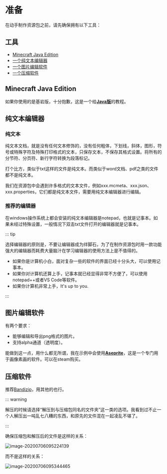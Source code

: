 # 准备

在动手制作资源包之前，请先确保拥有以下工具：



## 工具

- [Minecraft Java Edition](#minecraft-java-edition)
- [一个纯文本编辑器](#纯文本编辑器)
- [一个图片编辑软件](#图片编辑软件)
- [一个压缩软件](#压缩软件)



## Minecraft Java Edition

如果你使用的是基岩版，十分抱歉，这是一个给[**Java版**](https://www.minecraft.net/en-us/store/minecraft-java-edition/)的教程。



## 纯文本编辑器

### 纯文本

纯文本文档，就是没有任何文本修饰的，没有任何粗体，下划线，斜体，图形，符号或特殊字符及特殊打印格式的文本，只保存文本，不保存其格式设置。将所有的分节符、分页符、新行字符转换为段落标记。

打个比方，类似于txt这样的文件是纯文本。而类似于word文档、pdf之类的文件都不是纯文本。

我们在资源包中会遇到许多格式的文本文件，例如xxx.mcmeta、xxx.json、xxx.properties，它们都是纯文本文件，需要用纯文本编辑器进行编辑。

### 推荐的编辑器

在windows操作系统上都会安装的纯文本编辑器是notepad，也就是记事本。如果未经过特殊设置，一般情况下双击txt文件打开的编辑器就是记事本。

::: tip

选择编辑器的原则是，不要让编辑器成为绊脚石，为了在制作资源包时用一款功能强大的编辑器而耗费大量脑汁在学习编辑器的使用方法上是不值得的。

- 如果你是计算机小白，面对复杂一些的软件的界面已经十分头大，可以使用记事本。
- 如果你对计算机还算上手，记事本就已经显得非常不方便了，可以使用notepad++或者VS Code等软件。
- 如果你计算机非常上手，It's up to you.

:::



## 图片编辑软件

有两个要求：

- 能够编辑和导出png格式的图片。
- 支持alpha通道（透明度）。

能做到这一点，用什么都无所谓，我在示例中会使用[**Aseprite**](https://www.aseprite.org/)，这是一个专门用于画像素画的软件。可以在steam购买。



## 压缩软件

推荐[Bandizip](https://www.bandisoft.com/bandizip/)，用其他的也行。

::: warning

解压的时候请选择“解压到与压缩包同名的文件夹”这一类的选项。我看到过不止一个人解压出一吨乱七八糟的东西，和原先的文件混在一起凌乱不堪了。

:::

确保压缩包和解压后的文件是这样的关系：

![image-20200706095224139](https://i.loli.net/2020/07/27/fPHs3UqpMNBkuIC.png)

而不是这样的关系：

![image-20200706095344465](https://i.loli.net/2020/07/27/vwhAXCGBuMcoLpT.png)
